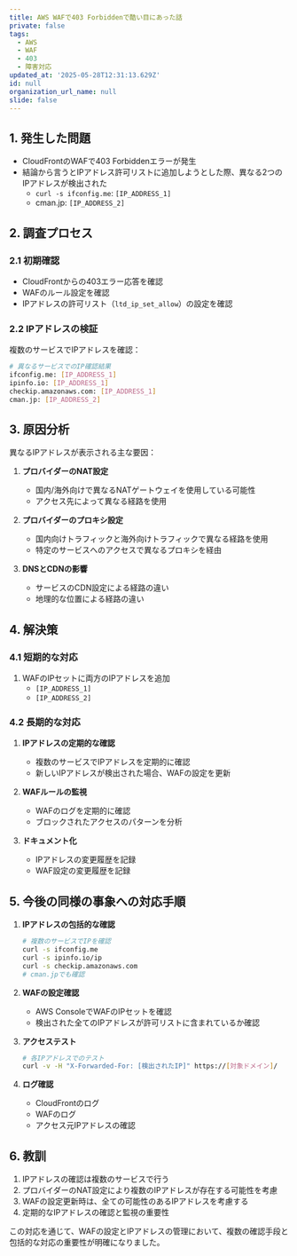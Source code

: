 ```yaml
---
title: AWS WAFで403 Forbiddenで酷い目にあった話
private: false
tags:
  - AWS
  - WAF
  - 403
  - 障害対応
updated_at: '2025-05-28T12:31:13.629Z'
id: null
organization_url_name: null
slide: false
---
```


## 1. 発生した問題

- CloudFrontのWAFで403 Forbiddenエラーが発生
- 結論から言うとIPアドレス許可リストに追加しようとした際、異なる2つのIPアドレスが検出された
  - `curl -s ifconfig.me`: `[IP_ADDRESS_1]`
  - cman.jp: `[IP_ADDRESS_2]`

## 2. 調査プロセス

### 2.1 初期確認
- CloudFrontからの403エラー応答を確認
- WAFのルール設定を確認
- IPアドレスの許可リスト（`ltd_ip_set_allow`）の設定を確認

### 2.2 IPアドレスの検証
複数のサービスでIPアドレスを確認：
```bash
# 異なるサービスでのIP確認結果
ifconfig.me: [IP_ADDRESS_1]
ipinfo.io: [IP_ADDRESS_1]
checkip.amazonaws.com: [IP_ADDRESS_1]
cman.jp: [IP_ADDRESS_2]
```

## 3. 原因分析

異なるIPアドレスが表示される主な要因：

1. **プロバイダーのNAT設定**
   - 国内/海外向けで異なるNATゲートウェイを使用している可能性
   - アクセス先によって異なる経路を使用

2. **プロバイダーのプロキシ設定**
   - 国内向けトラフィックと海外向けトラフィックで異なる経路を使用
   - 特定のサービスへのアクセスで異なるプロキシを経由

3. **DNSとCDNの影響**
   - サービスのCDN設定による経路の違い
   - 地理的な位置による経路の違い

## 4. 解決策

### 4.1 短期的な対応
1. WAFのIPセットに両方のIPアドレスを追加
   - `[IP_ADDRESS_1]`
   - `[IP_ADDRESS_2]`

### 4.2 長期的な対応
1. **IPアドレスの定期的な確認**
   - 複数のサービスでIPアドレスを定期的に確認
   - 新しいIPアドレスが検出された場合、WAFの設定を更新

2. **WAFルールの監視**
   - WAFのログを定期的に確認
   - ブロックされたアクセスのパターンを分析

3. **ドキュメント化**
   - IPアドレスの変更履歴を記録
   - WAF設定の変更履歴を記録

## 5. 今後の同様の事象への対応手順

1. **IPアドレスの包括的な確認**
   ```bash
   # 複数のサービスでIPを確認
   curl -s ifconfig.me
   curl -s ipinfo.io/ip
   curl -s checkip.amazonaws.com
   # cman.jpでも確認
   ```

2. **WAFの設定確認**
   - AWS ConsoleでWAFのIPセットを確認
   - 検出された全てのIPアドレスが許可リストに含まれているか確認

3. **アクセステスト**
   ```bash
   # 各IPアドレスでのテスト
   curl -v -H "X-Forwarded-For: [検出されたIP]" https://[対象ドメイン]/
   ```

4. **ログ確認**
   - CloudFrontのログ
   - WAFのログ
   - アクセス元IPアドレスの確認

## 6. 教訓

1. IPアドレスの確認は複数のサービスで行う
2. プロバイダーのNAT設定により複数のIPアドレスが存在する可能性を考慮
3. WAFの設定更新時は、全ての可能性のあるIPアドレスを考慮する
4. 定期的なIPアドレスの確認と監視の重要性

この対応を通じて、WAFの設定とIPアドレスの管理において、複数の確認手段と包括的な対応の重要性が明確になりました。